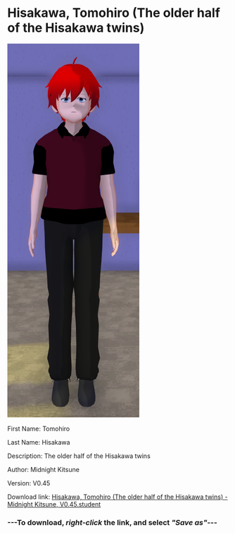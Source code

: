# Hisakawa, Tomohiro (The older half of the Hisakawa twins)

<img src = "https://raw.githubusercontent.com/Arbiter1223/Daigaku-Gurashi-Custom-Students/master/Students/Files/Hisakawa%2C%20Tomohiro%20(The%20older%20half%20of%20the%20Hisakawa%20twins).png">

First Name: Tomohiro

Last Name: Hisakawa

Description: The older half of the Hisakawa twins

Author: Midnight Kitsune

Version: V0.45

Download link: <a href="https://raw.githubusercontent.com/Arbiter1223/Daigaku-Gurashi-Custom-Students/master/Students/Files/Hisakawa%2C%20Tomohiro%20(The%20older%20half%20of%20the%20Hisakawa%20twins)%20-%20Midnight%20Kitsune%2C%20V0.45.student">Hisakawa, Tomohiro (The older half of the Hisakawa twins) - Midnight Kitsune, V0.45.student</a>

### ---**To download, _right-click_ the link, and select _"Save as"_**---
